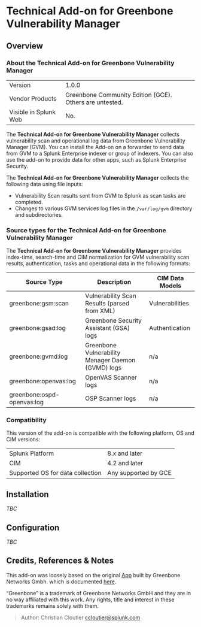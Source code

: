 # Technical Add-on for Greenbone Vulnerability Manager

## Overview

### About the Technical Add-on for Greenbone Vulnerability Manager

|                       |                                                         |
|-----------------------|---------------------------------------------------------|
| Version               | 1.0.0                                                   |
| Vendor Products       | Greenbone Community Edition (GCE). Others are untested. |
| Visible in Splunk Web | No.                                                     |

The **Technical Add-on for Greenbone Vulnerability Manager** collects vulnerability scan and operational log data from Greenbone Vulnerability Manager (GVM). You can install the Add-on on a forwarder to send data from GVM to a Splunk Enterprise indexer or group of indexers. You can also use the add-on to provide data for other apps, such as Splunk Enterprise Security.

The **Technical Add-on for Greenbone Vulnerability Manager** collects the following data using file inputs:

- Vulnerability Scan results sent from GVM to Splunk as scan tasks are completed.
- Changes to various GVM services log files in the `/var/log/gvm` directory and subdirectories.

### Source types for the Technical Add-on for Greenbone Vulnerability Manager

The **Technical Add-on for Greenbone Vulnerability Manager** provides index-time, search-time and CIM normalization for GVM vulnerability scan results, authentication, tasks and operational data in the following formats:

| Source Type                | Description                                             | CIM Data Models    |
|----------------------------|---------------------------------------------------------|--------------------|
| greenbone:gsm:scan         | Vulnerability Scan Results (parsed from XML)            | Vulnerabilities    |
| greenbone:gsad:log         | Greenbone Security Assistant (GSA) logs                 | Authentication     |
| greenbone:gvmd:log         | Greenbone Vulnerability Manager Daemon (GVMD) logs      | n/a                |
| greenbone:openvas:log      | OpenVAS Scanner logs                                    | n/a                |
| greenbone:ospd-openvas:log | OSP Scanner logs                                        | n/a                |

### Compatibility

This version of the add-on is compatible with the following platform, OS and CIM versions:

|                                  |                      |
|----------------------------------|----------------------|
| Splunk Platform                  | 8.x and later        |
| CIM                              | 4.2 and later        |
| Supported OS for data collection | Any supported by GCE |

## Installation

_TBC_

## Configuration

_TBC_

## Credits, References & Notes

This add-on was loosely based on the original [App](https://download.greenbone.net/tools/Greenbone-Splunk-App-1.0.1.tar.gz) built by Greenbone Networks Gmbh. which is documented [here](https://docs.greenbone.net/GSM-Manual/gos-21.04/en/connecting-other-systems.html#setting-up-the-greenbone-splunk-app).

 “Greenbone” is a trademark of Greenbone Networks GmbH and they are in no way affiliated with this work.  Any rights, title and interest in these trademarks remains solely with them.

> Author: Christian Cloutier <ccloutier@splunk.com>
